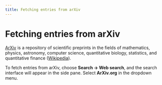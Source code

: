 ```yaml
---
title: Fetching entries from arXiv
---
```


# Fetching entries from arXiv

[ArXiv](https://arxiv.org/) is a repository of scientific preprints in the fields of mathematics, physics, astronomy, computer science, quantitative biology, statistics, and quantitative finance ([Wikipedia](https://en.wikipedia.org/wiki/ArXiv)). 


To fetch entries from arXiv, choose **Search -&gt; Web search**, and the search interface will appear in the side pane. Select **ArXiv.org** in the dropdown menu.
